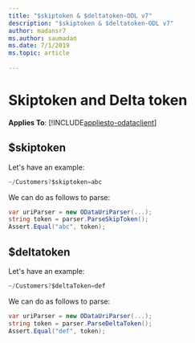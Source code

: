 ```yaml
---
title: "$skiptoken & $deltatoken-ODL v7"
description: "$skiptoken & $deltatoken-ODL v7"
author: madansr7
ms.author: saumadan
ms.date: 7/1/2019
ms.topic: article
 
---
```

# Skiptoken and Delta token 
**Applies To**: [!INCLUDE[appliesto-odataclient](../../includes/appliesto-odatalib-v7.md)]

## $skiptoken

Let's have an example:

```C#
~/Customers?$skiptoken=abc
```

We can do as follows to parse:

```C#
var uriParser = new ODataUriParser(...);
string token = parser.ParseSkipToken();
Assert.Equal("abc", token);
```

## $deltatoken

Let's have an example:

```C#
~/Customers?$deltaToken=def
```

We can do as follows to parse:

```C#
var uriParser = new ODataUriParser(...);
string token = parser.ParseDeltaToken();
Assert.Equal("def", token);
```
